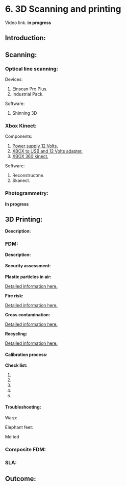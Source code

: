 # 6. 3D Scanning and printing

Video link. **in progress**

## Introduction:



## Scanning:

### Optical line scanning:

Devices:

1. Einscan Pro Plus.
2. Industrial Pack.

Software:

1. Shinning 3D



### Xbox Kinect:

Components:

1. [Power supply 12 Volts.]()
2. [XBOX to USB and 12 Volts adapter.]()
3. [XBOX 360 kinect.]()

Software:

1. Reconstructme.
2. Skanect.



### Photogrammetry:

**In progress**




## 3D Printing:

**Description:**



### FDM:

**Description:**



#### Security assessment:

**Plastic particles in air:**

[Detailed information here.]()


**Fire risk:**

[Detailed information here.]()


**Cross contamination:**

[Detailed information here.]()


**Recycling:**

[Detailed information here.]()



#### Calibration process:

**Check list:**

1.
2.
3.
4.
5.

#### Troubleshooting:

Warp:

Elephant feet:

Melted 


### Composite FDM:



### SLA:


## Outcome:

